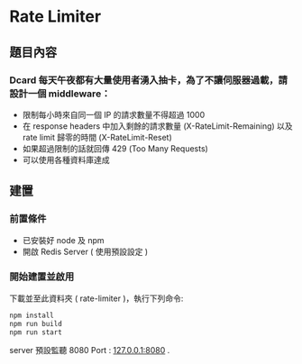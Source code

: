 # Rate Limiter 

## 題目內容

### Dcard 每天午夜都有大量使用者湧入抽卡，為了不讓伺服器過載，請設計一個 middleware：
- 限制每小時來自同一個 IP 的請求數量不得超過 1000
- 在 response headers 中加入剩餘的請求數量 (X-RateLimit-Remaining) 以及 rate limit 歸零的時間 (X-RateLimit-Reset)
- 如果超過限制的話就回傳 429 (Too Many Requests)
- 可以使用各種資料庫達成

## 建置

### 前置條件
- 已安裝好 node 及 npm
- 開啟 Redis Server ( 使用預設設定 )

### 開始建置並啟用
下載並至此資料夾 ( rate-limiter )，執行下列命令:
```bash
npm install
npm run build
npm run start
```
server 預設監聽 8080 Port : [127.0.0.1:8080](127.0.0.1:8080) .